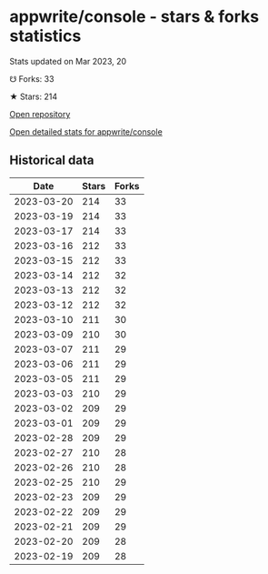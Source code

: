# appwrite/console - stars & forks statistics

Stats updated on Mar 2023, 20

☋ Forks: 33

★ Stars: 214

[Open repository](https://github.com/appwrite/console)

[Open detailed stats for appwrite/console](https://reviewgithub.com/rep/appwrite/console)

## Historical data
| Date | Stars | Forks |
|------|-------|-------|
| 2023-03-20 | 214 | 33 | 
| 2023-03-19 | 214 | 33 | 
| 2023-03-17 | 214 | 33 | 
| 2023-03-16 | 212 | 33 | 
| 2023-03-15 | 212 | 33 | 
| 2023-03-14 | 212 | 32 | 
| 2023-03-13 | 212 | 32 | 
| 2023-03-12 | 212 | 32 | 
| 2023-03-10 | 211 | 30 | 
| 2023-03-09 | 210 | 30 | 
| 2023-03-07 | 211 | 29 | 
| 2023-03-06 | 211 | 29 | 
| 2023-03-05 | 211 | 29 | 
| 2023-03-03 | 210 | 29 | 
| 2023-03-02 | 209 | 29 | 
| 2023-03-01 | 209 | 29 | 
| 2023-02-28 | 209 | 29 | 
| 2023-02-27 | 210 | 28 | 
| 2023-02-26 | 210 | 28 | 
| 2023-02-25 | 210 | 29 | 
| 2023-02-23 | 209 | 29 | 
| 2023-02-22 | 209 | 29 | 
| 2023-02-21 | 209 | 29 | 
| 2023-02-20 | 209 | 28 | 
| 2023-02-19 | 209 | 28 | 


